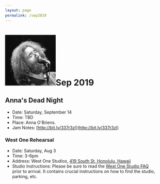 ```yaml
---
layout: page
permalink: /sep2019
---
```


<h1><img class="ui avatar image" src="/images/jerryavatar.jpg">Sep 2019</h1>

## Anna's Dead Night

  * Date: Saturday, September 14
  * Time: TBD
  * Place: Anna O'Briens.
  * Jam Notes: [http://bit.ly/337r3zl](http://bit.ly/337r3zl)

### West One Rehearsal

  * Date: Saturday, Aug 3
  * Time: 3-6pm
  * Address: West One Studios, [419 South St, Honolulu, Hawaii](https://www.google.com/maps/place/419+South+St,+Honolulu,+HI+96813/@21.30011,-157.863606,17z/data=!3m1!4b1!4m5!3m4!1s0x7c006e096a865d27:0xdc961d8d49e3a759!8m2!3d21.30011!4d-157.861412)
  * Studio Instructions: Please be sure to read the [West One Studio FAQ](resources/westonestudios-faq.pdf) prior to arrival. It contains crucial instructions on how to find the studio, parking, etc.

